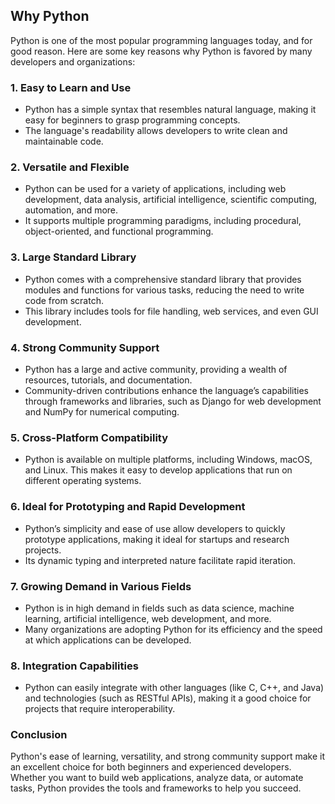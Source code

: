 ## Why Python

Python is one of the most popular programming languages today, and for good reason. Here are some key reasons why Python is favored by many developers and organizations:

### 1. **Easy to Learn and Use**
   - Python has a simple syntax that resembles natural language, making it easy for beginners to grasp programming concepts.
   - The language's readability allows developers to write clean and maintainable code.

### 2. **Versatile and Flexible**
   - Python can be used for a variety of applications, including web development, data analysis, artificial intelligence, scientific computing, automation, and more.
   - It supports multiple programming paradigms, including procedural, object-oriented, and functional programming.

### 3. **Large Standard Library**
   - Python comes with a comprehensive standard library that provides modules and functions for various tasks, reducing the need to write code from scratch.
   - This library includes tools for file handling, web services, and even GUI development.

### 4. **Strong Community Support**
   - Python has a large and active community, providing a wealth of resources, tutorials, and documentation.
   - Community-driven contributions enhance the language’s capabilities through frameworks and libraries, such as Django for web development and NumPy for numerical computing.

### 5. **Cross-Platform Compatibility**
   - Python is available on multiple platforms, including Windows, macOS, and Linux. This makes it easy to develop applications that run on different operating systems.

### 6. **Ideal for Prototyping and Rapid Development**
   - Python’s simplicity and ease of use allow developers to quickly prototype applications, making it ideal for startups and research projects.
   - Its dynamic typing and interpreted nature facilitate rapid iteration.

### 7. **Growing Demand in Various Fields**
   - Python is in high demand in fields such as data science, machine learning, artificial intelligence, web development, and more.
   - Many organizations are adopting Python for its efficiency and the speed at which applications can be developed.

### 8. **Integration Capabilities**
   - Python can easily integrate with other languages (like C, C++, and Java) and technologies (such as RESTful APIs), making it a good choice for projects that require interoperability.

### Conclusion
Python's ease of learning, versatility, and strong community support make it an excellent choice for both beginners and experienced developers. Whether you want to build web applications, analyze data, or automate tasks, Python provides the tools and frameworks to help you succeed.